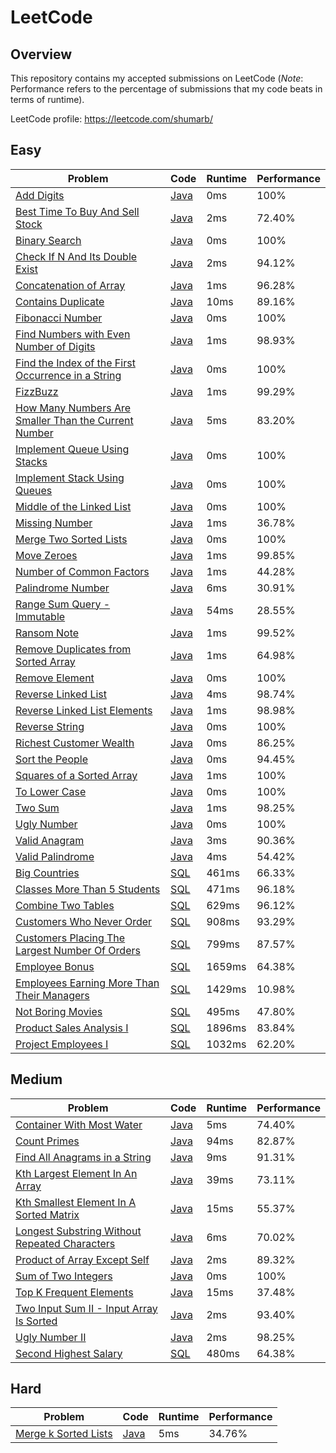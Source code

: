 # LeetCode

## Overview
This repository contains my accepted submissions on LeetCode (*Note*:
Performance refers to the percentage of submissions that my code beats in terms of runtime).

LeetCode profile: https://leetcode.com/shumarb/

## Easy
| Problem                                                                                                                                                 | Code                                                                                                              | Runtime | Performance |
|---------------------------------------------------------------------------------------------------------------------------------------------------------|-------------------------------------------------------------------------------------------------------------------|---------|-------------|
| [Add Digits](https://leetcode.com/problems/add-digits/description/)                                                                                     | [Java](https://github.com/shumarb/leetcode/blob/main/easy/java/AddDigits.java)                                    | 0ms     | 100%        |
| [Best Time To Buy And Sell Stock](https://leetcode.com/problems/best-time-to-buy-and-sell-stock/description/)                                           | [Java](https://github.com/shumarb/leetcode/blob/main/easy/java/BestTimeToBuyAndSellStock.java)                    | 2ms     | 72.40%      |
| [Binary Search](https://leetcode.com/problems/binary-search/description/)                                                                               | [Java](https://github.com/shumarb/leetcode/blob/main/easy/java/BinarySearch.java)                                 | 0ms     | 100%        |
| [Check If N And Its Double Exist](https://leetcode.com/problems/check-if-n-and-its-double-exist/)                                                       | [Java](https://github.com/shumarb/leetcode/blob/main/easy/java/CheckIfNAndItsDoubleExist.java)                    | 2ms     | 94.12%      |
| [Concatenation of Array](https://leetcode.com/problems/concatenation-of-array/)                                                                         | [Java](https://github.com/shumarb/leetcode/blob/main/easy/java/ConcatenationOfArrays.java)                        | 1ms     | 96.28%      |
| [Contains Duplicate](https://leetcode.com/problems/contains-duplicate/description)                                                                      | [Java](https://github.com/shumarb/leetcode/blob/main/easy/java/ContainsDuplicate.java)                            | 10ms    | 89.16%      |
| [Fibonacci Number](https://leetcode.com/problems/fibonacci-number/description/)                                                                         | [Java](https://github.com/shumarb/leetcode/blob/main/easy/java/FibonacciNumber.java)                              | 0ms     | 100%        |
| [Find Numbers with Even Number of Digits](https://leetcode.com/problems/find-numbers-with-even-number-of-digits/)                                       | [Java](https://github.com/shumarb/leetcode/blob/main/easy/java/FindNumbersWithEvenNumberOfDigits.java)            | 1ms     | 98.93%      |
| [Find the Index of the First Occurrence in a String](https://leetcode.com/problems/find-the-index-of-the-first-occurrence-in-a-string/)                 | [Java](https://github.com/shumarb/leetcode/blob/main/easy/java/FindTheIndexOfTheFirstOccurrenceInAString.java)    | 0ms     | 100%        |
| [FizzBuzz](https://leetcode.com/problems/fizz-buzz/description/)                                                                                        | [Java](https://github.com/shumarb/leetcode/blob/main/easy/java/FizzBuzz.java)                                     | 1ms     | 99.29%      |
| [How Many Numbers Are Smaller Than the Current Number](https://leetcode.com/problems/how-many-numbers-are-smaller-than-the-current-number/description/) | [Java](https://github.com/shumarb/leetcode/blob/main/easy/java/HowManyNumbersAreSmallerThanTheCurrentNumber.java) | 5ms     | 83.20%      |
| [Implement Queue Using Stacks](https://leetcode.com/problems/implement-queue-using-stacks/description/)                                                 | [Java](https://github.com/shumarb/leetcode/blob/main/easy/java/ImplementQueueUsingStacks.java)                    | 0ms     | 100%        |
| [Implement Stack Using Queues](https://leetcode.com/problems/implement-stack-using-queues/description/)                                                 | [Java](https://github.com/shumarb/leetcode/blob/main/easy/java/ImplementStackUsingQueues.java)                    | 0ms     | 100%        |
| [Middle of the Linked List](https://leetcode.com/problems/middle-of-the-linked-list/description/)                                                       | [Java](https://github.com/shumarb/leetcode/blob/main/easy/java/MiddleOfTheLinkedList.java)                        | 0ms     | 100%        |
| [Missing Number](https://leetcode.com/problems/missing-number/description/)                                                                             | [Java](https://github.com/shumarb/leetcode/blob/main/easy/java/MissingNumber.java)                                | 1ms     | 36.78%      |
| [Merge Two Sorted Lists](https://leetcode.com/problems/merge-two-sorted-lists/description/)                                                             | [Java](https://github.com/shumarb/leetcode/blob/main/easy/java/MergeTwoSortedLists.java)                          | 0ms     | 100%        |
| [Move Zeroes](https://leetcode.com/problems/move-zeroes/description/)                                                                                   | [Java](https://github.com/shumarb/leetcode/blob/main/easy/java/MoveZeroes.java)                                   | 1ms     | 99.85%      |
| [Number of Common Factors](https://leetcode.com/problems/number-of-common-factors/description/)                                                         | [Java](https://github.com/shumarb/leetcode/blob/main/easy/java/NumberOfCommonFactors.java)                        | 1ms     | 44.28%      |
| [Palindrome Number](https://leetcode.com/problems/palindrome-number/description/)                                                                       | [Java](https://github.com/shumarb/leetcode/blob/main/easy/java/PalindromeNumber.java)                             | 6ms     | 30.91%      |
| [Range Sum Query - Immutable](https://leetcode.com/problems/range-sum-query-immutable/description/)                                                     | [Java](https://github.com/shumarb/leetcode/blob/main/easy/java/RangeSumQueryImmutable.java)                       | 54ms    | 28.55%      |
| [Ransom Note](https://leetcode.com/problems/ransom-note/description/)                                                                                   | [Java](https://github.com/shumarb/leetcode/blob/main/easy/java/RansomNote.java)                                   | 1ms     | 99.52%      |
| [Remove Duplicates from Sorted Array](https://leetcode.com/problems/remove-duplicates-from-sorted-array/description/)                                   | [Java](https://github.com/shumarb/leetcode/blob/main/easy/java/RemoveDuplicatesFromSortedArray.java)              | 1ms     | 64.98%      |
| [Remove Element](https://leetcode.com/problems/remove-element/description/)                                                                             | [Java](https://github.com/shumarb/leetcode/blob/main/easy/java/RemoveElement.java)                                | 0ms     | 100%        |
| [Reverse Linked List](https://leetcode.com/problems/reverse-linked-list/description/)                                                                   | [Java](https://github.com/shumarb/leetcode/blob/main/easy/java/ReverseLinkedList.java)                            | 4ms     | 98.74%      |
| [Reverse Linked List Elements](https://leetcode.com/problems/reverse-linked-list-elements/description/)                                                 | [Java](https://github.com/shumarb/leetcode/blob/main/easy/java/ReverseLinkedListElements.java)                    | 1ms     | 98.98%      |
| [Reverse String](https://leetcode.com/problems/reverse-string/description/)                                                                             | [Java](https://github.com/shumarb/leetcode/blob/main/easy/java/ReverseString.java)                                | 0ms     | 100%        |
| [Richest Customer Wealth](https://leetcode.com/problems/richest-customer-wealth/description/)                                                           | [Java](https://github.com/shumarb/leetcode/blob/main/easy/java/RichestCustomerWealth.java)                        | 0ms     | 86.25%      |
| [Sort the People](https://leetcode.com/problems/sort-the-people/description/)                                                                           | [Java](https://github.com/shumarb/leetcode/blob/main/easy/java/SortThePeople.java)                                | 0ms     | 94.45%      |
| [Squares of a Sorted Array](https://leetcode.com/problems/squares-of-a-sorted-array/description/)                                                       | [Java](https://github.com/shumarb/leetcode/blob/main/easy/java/SquaresOfASortedArray.java)                        | 1ms     | 100%        |
| [To Lower Case](https://leetcode.com/problems/to-lower-case/description/)                                                                               | [Java](https://github.com/shumarb/leetcode/blob/main/easy/java/ToLowerCase.java)                                  | 0ms     | 100%        |
| [Two Sum](https://leetcode.com/problems/two-sum/description/)                                                                                           | [Java](https://github.com/shumarb/leetcode/blob/main/easy/java/TwoSum.java)                                       | 1ms     | 98.25%      |
| [Ugly Number](https://leetcode.com/problems/ugly-number/description/)                                                                                   | [Java](https://github.com/shumarb/leetcode/blob/main/easy/java/UglyNumber.java)                                   | 0ms     | 100%        |
| [Valid Anagram](https://leetcode.com/problems/valid-anagram/description/)                                                                               | [Java](https://github.com/shumarb/leetcode/blob/main/easy/java/ValidAnagram.java)                                 | 3ms     | 90.36%      |
| [Valid Palindrome](https://leetcode.com/problems/valid-palindrome/description/)                                                                         | [Java](https://github.com/shumarb/leetcode/blob/main/easy/java/ValidPalindrome.java)                              | 4ms     | 54.42%      |
| [Big Countries](https://leetcode.com/problems/big-countries/)                                                                                           | [SQL](https://github.com/shumarb/leetcode/blob/main/easy/sql/big_countries.sql)                                   | 461ms   | 66.33%      |
| [Classes More Than 5 Students](https://leetcode.com/problems/classes-more-than-5-students/description/)                                                 | [SQL](https://github.com/shumarb/leetcode/blob/main/easy/sql/classes_more_than_5_students.sql)                    | 471ms   | 96.18%      |
| [Combine Two Tables](https://leetcode.com/problems/combine-two-tables/description/)                                                                     | [SQL](https://github.com/shumarb/leetcode/blob/main/easy/sql/combine_two_tables.sql)                              | 629ms   | 96.12%      |
| [Customers Who Never Order](https://leetcode.com/problems/customers-who-never-order/)                                                                   | [SQL](https://github.com/shumarb/leetcode/blob/main/easy/sql/customers_who_never_order.sql)                       | 908ms   | 93.29%      |
| [Customers Placing The Largest Number Of Orders](https://leetcode.com/problems/customer-placing-the-largest-number-of-orders/description/)              | [SQL](https://github.com/shumarb/leetcode/blob/main/easy/sql/customers_placing_the_largest_number_of_orders.sql)  | 799ms   | 87.57%      |
| [Employee Bonus](https://leetcode.com/problems/employee-bonus/description/)                                                                             | [SQL](https://github.com/shumarb/leetcode/blob/main/easy/sql/employee_bonus.sql)                                  | 1659ms  | 64.38%      |
| [Employees Earning More Than Their Managers](https://leetcode.com/problems/employees-earning-more-than-their-managers/description/)                     | [SQL](https://github.com/shumarb/leetcode/blob/main/easy/sql/employees_earning_more_than_their_managers.sql)      | 1429ms  | 10.98%      |
| [Not Boring Movies](https://leetcode.com/problems/not-boring-movies/description/)                                                                       | [SQL](https://github.com/shumarb/leetcode/blob/main/easy/sql/not_boring_movies.sql)                               | 495ms   | 47.80%      |
| [Product Sales Analysis I](https://leetcode.com/problems/product-sales-analysis-i/description/)                                                         | [SQL](https://github.com/shumarb/leetcode/blob/main/easy/sql/product_sales_analysis_1.sql)                        | 1896ms  | 83.84%      |
| [Project Employees I](https://leetcode.com/problems/project-employees-i/)                                                                               | [SQL](https://github.com/shumarb/leetcode/blob/main/easy/sql/project_employees_1.sql)                             | 1032ms  | 62.20%      |

## Medium
| Problem                                                                                                                                    | Code                                                                                                             | Runtime | Performance |
|--------------------------------------------------------------------------------------------------------------------------------------------|------------------------------------------------------------------------------------------------------------------|---------|-------------|
| [Container With Most Water](https://leetcode.com/problems/container-with-most-water/description/)                                          | [Java](https://github.com/shumarb/leetcode/blob/main/medium/java/ContainerWithMostWater.java)                    | 5ms     | 74.40%      |
| [Count Primes](https://leetcode.com/problems/count-primes/description/)                                                                    | [Java](https://github.com/shumarb/leetcode/blob/main/medium/java/CountPrimes.java)                               | 94ms    | 82.87%      |
| [Find All Anagrams in a String](https://leetcode.com/problems/find-all-anagrams-in-a-string/description/)                                  | [Java](https://github.com/shumarb/leetcode/blob/main/medium/java/FindAllAnagramsInAString.java)                  | 9ms     | 91.31%      |
| [Kth Largest Element In An Array](https://leetcode.com/problems/kth-largest-element-in-an-array/description/)                              | [Java](https://github.com/shumarb/leetcode/blob/main/medium/java/KthLargestElementInAnArray.java)                | 39ms    | 73.11%      |
| [Kth Smallest Element In A Sorted Matrix](https://leetcode.com/problems/kth-smallest-element-in-a-sorted-matrix/description/)              | [Java](https://github.com/shumarb/leetcode/blob/main/medium/java/KthSmallestElementInASortedMatrix.java)         | 15ms    | 55.37%      |
| [Longest Substring Without Repeated Characters](https://leetcode.com/problems/longest-substring-without-repeating-characters/description/) | [Java](https://github.com/shumarb/leetcode/blob/main/medium/java/LongestSubstringWithoutRepeatedCharacters.java) | 6ms     | 70.02%      |
| [Product of Array Except Self](https://leetcode.com/problems/product-of-array-except-self/description/)                                    | [Java](https://github.com/shumarb/leetcode/blob/main/medium/java/ProductOfArrayExceptSelf.java)                  | 2ms     | 89.32%      |
| [Sum of Two Integers](https://leetcode.com/problems/sum-of-two-integers/description/)                                                      | [Java](https://github.com/shumarb/leetcode/blob/main/medium/java/SumOfTwoIntegers.java)                          | 0ms     | 100%        |
| [Top K Frequent Elements](https://leetcode.com/problems/top-k-frequent-elements/description/)                                              | [Java](https://github.com/shumarb/leetcode/blob/main/medium/java/TopKFrequentElements.java)                      | 15ms    | 37.48%      |
| [Two Input Sum II - Input Array Is Sorted](https://leetcode.com/problems/longest-substring-without-repeating-characters/description/)      | [Java](https://github.com/shumarb/leetcode/blob/main/medium/java/TwoInputSum2InputArrayIsSorted.java)            | 2ms     | 93.40%      |
| [Ugly Number II](https://leetcode.com/problems/count-primes/description/)                                                                  | [Java](https://github.com/shumarb/leetcode/blob/main/medium/java/UglyNumberTwo.java)                             | 2ms     | 98.25%      |
| [Second Highest Salary](https://leetcode.com/problems/second-highest-salary/)                                                              | [SQL](https://github.com/shumarb/leetcode/blob/main/medium/sql/second_highest_salary.sql)                        | 480ms   | 64.38%      |

## Hard
| Problem                                                                                  | Code                                                                                   | Runtime | Performance |
|------------------------------------------------------------------------------------------|----------------------------------------------------------------------------------------|---------|-------------|
| [Merge k Sorted Lists](https://leetcode.com/problems/merge-k-sorted-lists/description/)  | [Java](https://github.com/shumarb/leetcode/blob/main/hard/java/MergeKSortedLists.java) | 5ms     | 34.76%      |
